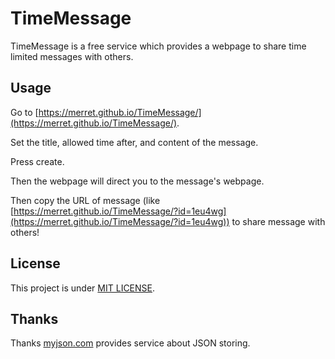 # TimeMessage
TimeMessage is a free service which provides a webpage to share time limited messages with others.

## Usage
Go to [https://merret.github.io/TimeMessage/](https://merret.github.io/TimeMessage/).

Set the title, allowed time after, and content of the message.

Press create.

Then the webpage will direct you to the message's webpage.

Then copy the URL of message (like [https://merret.github.io/TimeMessage/?id=1eu4wg](https://merret.github.io/TimeMessage/?id=1eu4wg)) to share message with others!

## License
This project is under [MIT LICENSE](https://github.com/Merret/TimeMessage/raw/master/LICENSE).

## Thanks
Thanks [myjson.com](https://myjson.com/) provides service about JSON storing.
